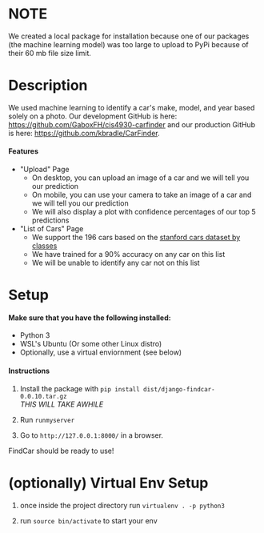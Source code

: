 # NOTE
We created a local package for installation because one of our packages (the machine learning model) was too large to upload to PyPi because of their 60 mb file size limit.

# Description
We used machine learning to identify a car's make, model, and year based solely on a photo. Our development GitHub is here: https://github.com/GaboxFH/cis4930-carfinder and our production GitHub is here: https://github.com/kbradle/CarFinder.

#### Features
- "Upload" Page
  - On desktop, you can upload an image of a car and we will tell you our prediction
  - On mobile, you can use your camera to take an image of a car and we will tell you our prediction
  - We will also display a plot with confidence percentages of our top 5 predictions
- "List of Cars" Page
  - We support the 196 cars based on the [stanford cars dataset by classes](https://www.kaggle.com/jutrera/stanford-car-dataset-by-classes-folder)
  - We have trained for a 90% accuracy on any car on this list
  - We will be unable to identify any car not on this list

# Setup
#### Make sure that you have the following installed:
- Python 3
- WSL's Ubuntu (Or some other Linux distro)
- Optionally, use a virtual enviornment (see below)

#### Instructions
1. Install the package with `pip install dist/django-findcar-0.0.10.tar.gz`  
*THIS WILL TAKE AWHILE*

2. Run `runmyserver`

3. Go to `http://127.0.0.1:8000/` in a browser.

FindCar should be ready to use! 

# (optionally) Virtual Env Setup

1. once inside the project directory run `virtualenv . -p python3`

2. run `source bin/activate` to start your env 